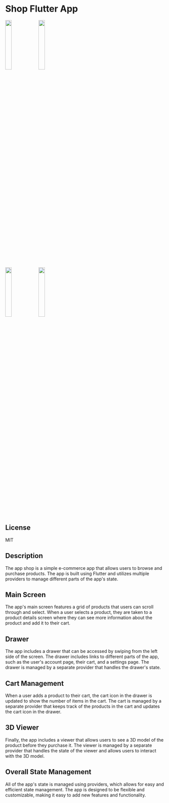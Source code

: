 # Shop Flutter App

<p>
    <img src="https://github.com/LeonardoJaques/shop-flutter/assets/28495699/1736f3ce-a8b3-4bb1-b1dc-253a9f2f4d04" width="20%"/>
    <img src="https://github.com/LeonardoJaques/shop-flutter/assets/28495699/13166e04-043e-475d-8100-ae54ed3b3ede" width="20%"/> </br>
    <img src="https://github.com/LeonardoJaques/shop-flutter/assets/28495699/128280dc-8d17-46be-98e3-6f69714c4ec7" width="20%"/>
    <img src="https://github.com/LeonardoJaques/shop-flutter/assets/28495699/55b6527a-1363-4ff7-bd66-764a388f692c" width="20%"/>
</p>

## License

MIT

## Description

The app shop is a simple e-commerce app that allows users to browse and purchase
products. The app is built using Flutter and utilizes multiple providers to
manage different parts of the app's state.

## Main Screen

The app's main screen features a grid of products that users can scroll through
and select. When a user selects a product, they are taken to a product details
screen where they can see more information about the product and add it to their
cart.

## Drawer

The app includes a drawer that can be accessed by swiping from the left side of
the screen. The drawer includes links to different parts of the app, such as the
user's account page, their cart, and a settings page. The drawer is managed by a
separate provider that handles the drawer's state.

## Cart Management

When a user adds a product to their cart, the cart icon in the drawer is updated
to show the number of items in the cart. The cart is managed by a separate
provider that keeps track of the products in the cart and updates the cart icon
in the drawer.

## 3D Viewer

Finally, the app includes a viewer that allows users to see a 3D model of the
product before they purchase it. The viewer is managed by a separate provider
that handles the state of the viewer and allows users to interact with the 3D
model.

## Overall State Management

All of the app's state is managed using providers, which allows for easy and
efficient state management. The app is designed to be flexible and customizable,
making it easy to add new features and functionality.
